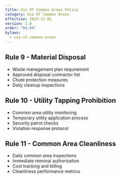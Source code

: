 ```yaml
---
title: Use Of Common Areas Policy
category: Use Of Common Areas
effective: 2025-11-01
version: 1.0
order: "04.04"
bylaws:
  - use-of-common-areas
---
```


## Rule 9 - Material Disposal

- Waste management plan requirement
- Approved disposal contractor list
- Chute protection measures
- Daily cleanup inspections

## Rule 10 - Utility Tapping Prohibition

- Common area utility monitoring
- Temporary utility application process
- Security patrol checks
- Violation response protocol

## Rule 11 - Common Area Cleanliness

- Daily common area inspections
- Immediate removal authorization
- Cost tracking and billing
- Cleanliness performance metrics

